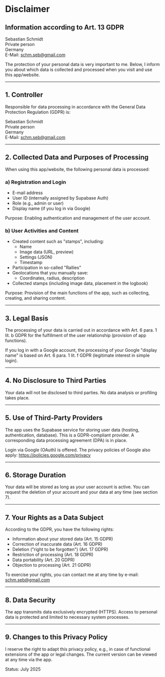 # Disclaimer

## Information according to Art. 13 GDPR

Sebastian Schmidt  
Private person  
Germany  
E-Mail: schm.seb@gmail.com  

The protection of your personal data is very important to me. Below, I inform you about which data is collected and processed when you visit and use this app/website.

---

## 1. Controller

Responsible for data processing in accordance with the General Data Protection Regulation (GDPR) is:

Sebastian Schmidt  
Private person  
Germany  
E-Mail: schm.seb@gmail.com  

---

## 2. Collected Data and Purposes of Processing

When using this app/website, the following personal data is processed:

### a) Registration and Login

*   E-mail address
*   User ID (internally assigned by Supabase Auth)
*   Role (e.g., admin or user)
*   Display name (if you log in via Google)

Purpose: Enabling authentication and management of the user account.

### b) User Activities and Content

*   Created content such as "stamps", including:
    *   Name
    *   Image data (URL, preview)
    *   Settings (JSON)
    *   Timestamp
*   Participation in so-called "Rallies"
*   Geolocations that you manually save:
    *   Coordinates, radius, description
*   Collected stamps (including image data, placement in the logbook)

Purpose: Provision of the main functions of the app, such as collecting, creating, and sharing content.

---

## 3. Legal Basis

The processing of your data is carried out in accordance with Art. 6 para. 1 lit. b GDPR for the fulfillment of the user relationship (provision of app functions).

If you log in with a Google account, the processing of your Google "display name" is based on Art. 6 para. 1 lit. f GDPR (legitimate interest in simple login).

---

## 4. No Disclosure to Third Parties

Your data will not be disclosed to third parties. No data analysis or profiling takes place.

---

## 5. Use of Third-Party Providers

The app uses the Supabase service for storing user data (hosting, authentication, database). This is a GDPR-compliant provider. A corresponding data processing agreement (DPA) is in place.

Login via Google (OAuth) is offered. The privacy policies of Google also apply:
https://policies.google.com/privacy

---

## 6. Storage Duration

Your data will be stored as long as your user account is active. You can request the deletion of your account and your data at any time (see section 7).

---

## 7. Your Rights as a Data Subject

According to the GDPR, you have the following rights:

*   Information about your stored data (Art. 15 GDPR)
*   Correction of inaccurate data (Art. 16 GDPR)
*   Deletion ("right to be forgotten") (Art. 17 GDPR)
*   Restriction of processing (Art. 18 GDPR)
*   Data portability (Art. 20 GDPR)
*   Objection to processing (Art. 21 GDPR)

To exercise your rights, you can contact me at any time by e-mail:
schm.seb@gmail.com

---

## 8. Data Security

The app transmits data exclusively encrypted (HTTPS). Access to personal data is protected and limited to necessary system processes.

---

## 9. Changes to this Privacy Policy

I reserve the right to adapt this privacy policy, e.g., in case of functional extensions of the app or legal changes. The current version can be viewed at any time via the app.

Status: July 2025
